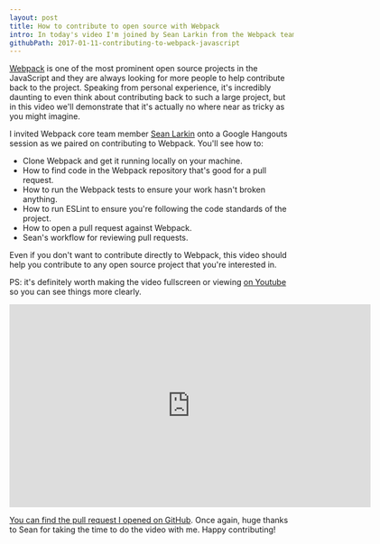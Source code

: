 ```yaml
---
layout: post
title: How to contribute to open source with Webpack
intro: In today's video I'm joined by Sean Larkin from the Webpack team as he talks me through contributing to Webpack. You'll see me write the code, run the tests and open a pull request on Github. If you've ever wondered how to get started contributing to open source, this video should help.
githubPath: 2017-01-11-contributing-to-webpack-javascript
---
```


[Webpack](http://github.com/webpack/webpack) is one of the most prominent open source projects in the JavaScript and they are always looking for more people to help contribute back to the project. Speaking from personal experience, it's incredibly daunting to even think about contributing back to such a large project, but in this video we'll demonstrate that it's actually no where near as tricky as you might imagine.

I invited Webpack core team member [Sean Larkin](http://twitter.com/thelarkinn) onto a Google Hangouts session as we paired on contributing to Webpack. You'll see how to:

- Clone Webpack and get it running locally on your machine.
- How to find code in the Webpack repository that's good for a pull request.
- How to run the Webpack tests to ensure your work hasn't broken anything.
- How to run ESLint to ensure you're following the code standards of the project.
- How to open a pull request against Webpack.
- Sean's workflow for reviewing pull requests.

Even if you don't want to contribute directly to Webpack, this video should help you contribute to any open source project that you're interested in.

PS: it's definitely worth making the video fullscreen or viewing [on Youtube](https://www.youtube.com/watch?v=ePdXHF2DfeY&feature=youtu.be) so you can see things more clearly.

<iframe width="640" height="360" src="https://www.youtube.com/embed/ePdXHF2DfeY" frameborder="0" allowfullscreen></iframe>
<br />

[You can find the pull request I opened on GitHub](https://github.com/webpack/webpack/pull/3799). Once again, huge thanks to Sean for taking the time to do the video with me. Happy contributing!
